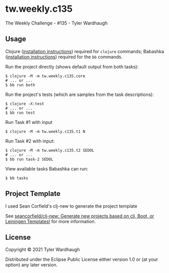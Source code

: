 # tw.weekly.c135


The Weekly Challenge - #135 - Tyler Wardhaugh

## Usage

Clojure ([installation instructions](https://clojure.org/guides/getting_started#_clojure_installer_and_cli_tools)) required for `clojure` commands; Babashka ([installation instructions](https://github.com/babashka/babashka#quickstart)) required for the `bb` commands.

Run the project directly (shows default output from both tasks):

    $ clojure -M -m tw.weekly.c135.core
    # ... or ...
    $ bb run both

Run the project's tests (which are samples from the task descriptions):

    $ clojure -X:test
    # ... or ...
    $ bb run test

Run Task #1 with input

    $ clojure -M -m tw.weekly.c135.t1 N

Run Task #2 with input:

    $ clojure -M -m tw.weekly.c135.t2 SEDOL
    # ... or ...
    $ bb run task-2 SEDOL

View available tasks Babashka can run:

    $ bb tasks

## Project Template

I used Sean Corfield's clj-new to generate the project template

See [seancorfield/clj-new: Generate new projects based on clj, Boot, or Leiningen Templates!](https://github.com/seancorfield/clj-new) for more information.

## License

Copyright © 2021 Tyler Wardhaugh

Distributed under the Eclipse Public License either version 1.0 or (at your option) any later version.
